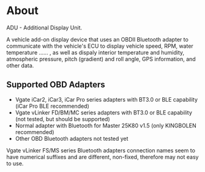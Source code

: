 # About

ADU - Additional Display Unit.&#x20;

A vehicle add-on display device that uses an OBDII Bluetooth adapter to communicate with the vehicle's ECU to display vehicle speed, RPM, water temperature ...... , as well as dispaly interior temperature and humidity, atmospheric pressure, pitch (gradient) and roll angle, GPS information, and other data.

## Supported OBD Adapters

* Vgate iCar2, iCar3, iCar Pro series adapters with BT3.0 or BLE capability (iCar Pro BLE recommended)
* Vgate vLinker FD/BM/MC series adapters with BT3.0 or BLE capability (not tested, but should be supported)
* Normal adapter with Bluetooth for Master 25K80 v1.5 (only KINGBOLEN recommended)
* Other OBD Bluetooth adapters not tested yet

Vgate vLinker FS/MS series Bluetooth adapters connection names seem to have numerical suffixes and are different, non-fixed,  therefore may not easy to use.
